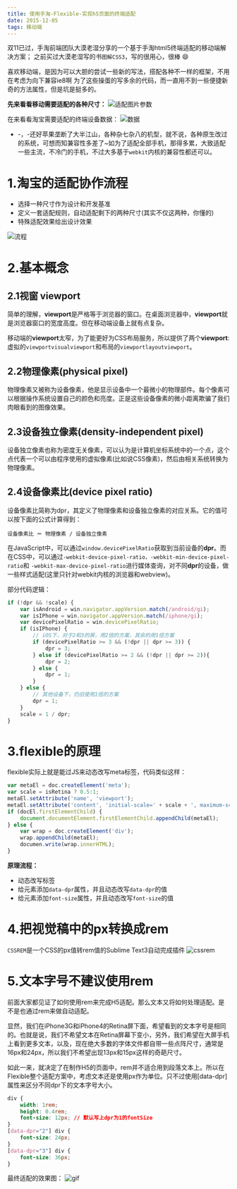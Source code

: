```yaml
---
title: 使用手淘-Flexible-实现h5页面的终端适配
date: 2015-12-05
tags: 移动端
---
```


双11已过，手淘前端团队大漠老湿分享的一个基于手淘html5终端适配的移动端解决方案；
之前买过大漠老湿写的书`图解CSS3`，写的很用心，很棒 😄

喜欢移动端，是因为可以大胆的尝试一些新的写法，搭配各种不一样的框架，不用在考虑为向下兼容ie8啊 为了这些操蛋的写多余的代码，而一直用不到一些便捷新奇的方法属性，但是坑是挺多的。

<!-- more -->

**先来看看移动需要适配的各种尺寸：**
![适配图片参数](https://camo.githubusercontent.com/9598a107e7f7029717f52192c90dcaf7008e49c1/687474703a2f2f7777772e773363706c75732e636f6d2f73697465732f64656661756c742f66696c65732f626c6f67732f323031352f313531312f72656d2d342e706e67)

在来看看淘宝需要适配的终端设备数据：
![数据](https://camo.githubusercontent.com/ab4450a21060ca291fc6b7ddc9592c94467d6bd6/687474703a2f2f7777772e773363706c75732e636f6d2f73697465732f64656661756c742f66696c65732f626c6f67732f323031352f313531312f72656d2d372e706e67)

- -，-还好苹果垄断了大半江山，各种杂七杂八的机型，就不说，各种原生改过的系统，可想而知兼容性多差了~如为了适配全部手机，那得多累，大致适配一些主流，不冷门的手机，不过大多基于`webkit`内核的兼容性都还可以。


# 1.淘宝的适配协作流程
- 选择一种尺寸作为设计和开发基准
- 定义一套适配规则，自动适配剩下的两种尺寸(其实不仅这两种，你懂的)
- 特殊适配效果给出设计效果

![流程](https://camo.githubusercontent.com/8e69ed933a0eff873d4a2b3667461d1e3ec2d790/687474703a2f2f7777772e773363706c75732e636f6d2f73697465732f64656661756c742f66696c65732f626c6f67732f323031352f313531312f72656d2d362e6a7067)


# 2.基本概念
## 2.1视窗 viewport
简单的理解，**viewport**是严格等于浏览器的窗口。在桌面浏览器中，**viewport**就是浏览器窗口的宽度高度。但在移动端设备上就有点复杂。

移动端的**viewport**太窄，为了能更好为CSS布局服务，所以提供了两个**viewport**:虚拟的`viewportvisualviewport`和布局的`viewportlayoutviewport`。

## 2.2物理像素(physical pixel)
物理像素又被称为设备像素，他是显示设备中一个最微小的物理部件。每个像素可以根据操作系统设置自己的颜色和亮度。正是这些设备像素的微小距离欺骗了我们肉眼看到的图像效果。

## 2.3设备独立像素(density-independent pixel)
设备独立像素也称为密度无关像素，可以认为是计算机坐标系统中的一个点，这个点代表一个可以由程序使用的虚拟像素(比如说CSS像素)，然后由相关系统转换为物理像素。

## 2.4设备像素比(device pixel ratio)
设备像素比简称为dpr，其定义了物理像素和设备独立像素的对应关系。它的值可以按下面的公式计算得到：

    设备像素比 ＝ 物理像素 / 设备独立像素


在JavaScript中，可以通过`window.devicePixelRatio`获取到当前设备的**dpr**。而在CSS中，可以通过`-webkit-device-pixel-ratio，-webkit-min-device-pixel-ratio`和 `-webkit-max-device-pixel-ratio`进行媒体查询，对不同**dpr**的设备，做一些样式适配(这里只针对webkit内核的浏览器和webview)。


部分代码逻辑：
```js
if (!dpr && !scale) {
    var isAndroid = win.navigator.appVersion.match(/android/gi);
    var isIPhone = win.navigator.appVersion.match(/iphone/gi);
    var devicePixelRatio = win.devicePixelRatio;
    if (isIPhone) {
        // iOS下，对于2和3的屏，用2倍的方案，其余的用1倍方案
        if (devicePixelRatio >= 3 && (!dpr || dpr >= 3)) {
            dpr = 3;
        } else if (devicePixelRatio >= 2 && (!dpr || dpr >= 2)){
            dpr = 2;
        } else {
            dpr = 1;
        }
    } else {
        // 其他设备下，仍旧使用1倍的方案
        dpr = 1;
    }
    scale = 1 / dpr;
}
```

# 3.flexible的原理
flexible实际上就是能过JS来动态改写meta标签，代码类似这样：
```js
var metaEl = doc.createElement('meta');
var scale = isRetina ? 0.5:1;
metaEl.setAttribute('name', 'viewport');
metaEl.setAttribute('content', 'initial-scale=' + scale + ', maximum-scale=' + scale + ', minimum-scale=' + scale + ', user-scalable=no');
if (docEl.firstElementChild) {
    document.documentElement.firstElementChild.appendChild(metaEl);
} else {
    var wrap = doc.createElement('div');
    wrap.appendChild(metaEl);
    documen.write(wrap.innerHTML);
}
```

**原理流程：**

- 动态改写<meta>标签
- 给<html>元素添加`data-dpr`属性，并且动态改写`data-dpr`的值
- 给<html>元素添加`font-size`属性，并且动态改写`font-size`的值

# 4.把视觉稿中的px转换成rem
`CSSREM`是一个CSS的px值转rem值的Sublime Text3自动完成插件
![cssrem](https://camo.githubusercontent.com/7bc50fa37be4ada5d263152a107125a216a6936c/687474703a2f2f7777772e773363706c75732e636f6d2f73697465732f64656661756c742f66696c65732f626c6f67732f323031352f313531312f63737372656d2e676966)

# 5.文本字号不建议使用rem
前面大家都见证了如何使用rem来完成H5适配。那么文本又将如何处理适配。是不是也通过rem来做自动适配。

显然，我们在iPhone3G和iPhone4的Retina屏下面，希望看到的文本字号是相同的。也就是说，我们不希望文本在Retina屏幕下变小，另外，我们希望在大屏手机上看到更多文本，以及，现在绝大多数的字体文件都自带一些点阵尺寸，通常是16px和24px，所以我们不希望出现13px和15px这样的奇葩尺寸。

如此一来，就决定了在制作H5的页面中，rem并不适合用到段落文本上。所以在Flexible整个适配方案中，考虑文本还是使用px作为单位。只不过使用[data-dpr]属性来区分不同dpr下的文本字号大小。
```css
div {
    width: 1rem;
    height: 0.4rem;
    font-size: 12px; // 默认写上dpr为1的fontSize
}
[data-dpr="2"] div {
    font-size: 24px;
}
[data-dpr="3"] div {
    font-size: 36px;
}
```

最终适配的效果图：
![gif](https://ohv0hyr4v.qnssl.com/2.gif)


